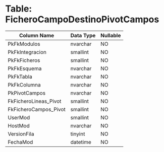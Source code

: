 # Table: FicheroCampoDestinoPivotCampos

| Column Name | Data Type | Nullable |
|-------------|-----------|----------|
| PkFkModulos | nvarchar | NO |
| PkFkIntegracion | smallint | NO |
| PkFkFicheros | smallint | NO |
| PkFkEsquema | nvarchar | NO |
| PkFkTabla | nvarchar | NO |
| PkFkColumna | nvarchar | NO |
| PkPivotCampos | nvarchar | NO |
| FkFicheroLineas_Pivot | smallint | NO |
| FkFicheroCampos_Pivot | smallint | NO |
| UserMod | smallint | NO |
| HostMod | nvarchar | NO |
| VersionFila | tinyint | NO |
| FechaMod | datetime | NO |
